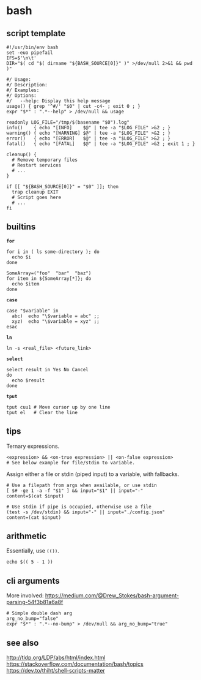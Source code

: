 # bash

## script template

```shell
#!/usr/bin/env bash
set -euo pipefail
IFS=$'\n\t'
DIR="$( cd "$( dirname "${BASH_SOURCE[0]}" )" >/dev/null 2>&1 && pwd )"

#/ Usage:
#/ Description:
#/ Examples:
#/ Options:
#/   --help: Display this help message
usage() { grep '^#/' "$0" | cut -c4- ; exit 0 ; }
expr "$*" : ".*--help" > /dev/null && usage

readonly LOG_FILE="/tmp/$(basename "$0").log"
info()    { echo "[INFO]    $@" | tee -a "$LOG_FILE" >&2 ; }
warning() { echo "[WARNING] $@" | tee -a "$LOG_FILE" >&2 ; }
error()   { echo "[ERROR]   $@" | tee -a "$LOG_FILE" >&2 ; }
fatal()   { echo "[FATAL]   $@" | tee -a "$LOG_FILE" >&2 ; exit 1 ; }

cleanup() {
  # Remove temporary files
  # Restart services
  # ...
}

if [[ "${BASH_SOURCE[0]}" = "$0" ]]; then
  trap cleanup EXIT
  # Script goes here
  # ...
fi
```

## builtins

**`for`**
```shell
for i in ( ls some-directory ); do
  echo $i
done

SomeArray=("foo"  "bar"  "baz")
for item in ${SomeArray[*]}; do
  echo $item
done
```

**`case`**
```shell
case "$variable" in
  abc)  echo "\$variable = abc" ;;
  xyz)  echo "\$variable = xyz" ;;
esac
```

**`ln`**
```shell
ln -s <real_file> <future_link>
```

**`select`**
```shell
select result in Yes No Cancel
do
  echo $result
done
```

**`tput`**
```shell
tput cuu1 # Move cursor up by one line
tput el   # Clear the line
```

## tips

Ternary expressions.

```shell
<expression> && <on-true expression> || <on-false expression>
# See below example for file/stdin to variable.
```

Assign either a file or stdin (piped input) to a variable, with fallbacks.

```shell
# Use a filepath from args when available, or use stdin
[ $# -ge 1 -a -f "$1" ] && input="$1" || input="-"
content=$(cat $input)

# Use stdin if pipe is occupied, otherwise use a file
(test -s /dev/stdin) && input="-" || input="./config.json"
content=(cat $input)
```

## arithmetic

Essentially, use `(())`.

```shell
echo $(( 5 - 1 ))
```

## cli arguments

More involved: https://medium.com/@Drew_Stokes/bash-argument-parsing-54f3b81a6a8f

```shell
# Simple double dash arg
arg_no_bump="false"
expr "$*" : ".*--no-bump" > /dev/null && arg_no_bump="true"
```

## see also

http://tldp.org/LDP/abs/html/index.html  
https://stackoverflow.com/documentation/bash/topics  
https://dev.to/thiht/shell-scripts-matter  
